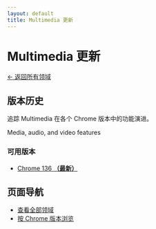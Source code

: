```yaml
---
layout: default
title: Multimedia 更新
---
```


# Multimedia 更新

[← 返回所有领域](../)

## 版本历史

追踪 Multimedia 在各个 Chrome 版本中的功能演进。

Media, audio, and video features

### 可用版本

- [Chrome 136 **（最新）**](./chrome-136.html)

## 页面导航

- [查看全部领域](../)
- [按 Chrome 版本浏览](../../versions/)

